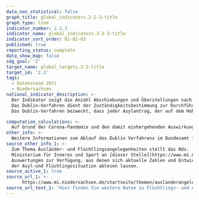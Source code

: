 ```yaml
---
data_non_statistical: false
graph_title: global_indicators.2-2-3-title
graph_type: line
indicator_number: 2.2.3
indicator_name: global_indicators.2-2-3-title
indicator_sort_order: 02-02-03
published: true
reporting_status: complete
data_show_map: false
sdg_goal: '2'
target_name: global_targets.2-2-title
target_id: '2.2'
tags:
  - Datenstand 2021
  - Niedersachsen
national_indicator_description: >-
  Der Indikator zeigt die Anzahl Abschiebungen und Überstellungen nach der Dublin III VO.<br>
  Das Dublin-Verfahren dient der Zuständigkeitsbestimmung zur Durchführung des Asylverfahrens in einem EU-Mitgliedstaat. Die Dublin III-VO legt Kriterien und Verfahren fest, die bei der Bestimmung des Mitgliedstaates, der für die Prüfung des gestellten Antrags auf internationalen Schutz zuständig ist, zur Anwendung kommen. Die Dublin III VO wird in allen EU-Mitgliedstaaten sowie Norwegen, Island, Liechtenstein und der Schweiz angewendet.
  Das Dublin-Verfahren bezweckt, dass jeder Asylantrag, der auf dem Hoheitsgebiet der Mitgliedstaaten gestellt wird, materiell-rechtlich nur durch einen Staat geprüft wird. Damit soll die Sekundärwanderung innerhalb Europas gesteuert bzw. begrenzt werden.

computation_calculations: >-
  Auf Grund der Corona-Pandemie und den damit einhergehenden Auswirkungen auf den nationalen und internationalen Reiseverkehr, besteht ein deutlicher Rückgang der Abschiebungszahlen. Überstellungen nach der Dublin III-VO wurden vorübergehend eingestellt und sind ab dem 15.06.2020 schrittweise wieder aufgenommen worden.
other_info: >-
  Weitere Informationen zum Ablauf des Dublin Verfahrens im Bundesamt für Migration und Flüchtlinge finden Sie auf den Internetseiten des [BAMF](https://www.bamf.de/DE/Themen/AsylFluechtlingsschutz/AblaufAsylverfahrens/DublinVerfahren/dublinverfahren-node.html).
source_other_info_1: >-
  Zum Thema Ausländer- und Flüchtlingsangelegenheiten stellt das Nds.
  Ministerium für Inneres und Sport an [dieser Stelle](https://www.mi.niedersachsen.de/startseite/themen/auslanderangelegenheiten/zahlen_daten_fakten/statistische_daten/lagebilder-zu-fluechlings--und-auslaenderangelegenheiten-164283.html) monatlich statistische
  Auswertungen zur Verfügung, aus denen sich aktuelle Zahlen und Entwicklungen
  der Asyl-und Flüchlingssituation ablesen lassen.
source_active_1: true
source_url_1: >-
      https://www.mi.niedersachsen.de/startseite/themen/auslanderangelegenheiten/zahlen_daten_fakten/statistische_daten/lagebilder-zu-fluechlings--und-auslaenderangelegenheiten-164283.html
source_url_text_1: 'Hier finden Sie weitere Daten zu Flüchtlings- und Ausländerangelegenheiten'
---
```

